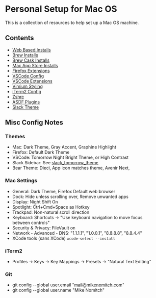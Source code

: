 # Personal Setup for Mac OS

This is a collection of resources to help set up a Mac OS machine.

## Contents

- [Web Based Installs](./web_installs.md)
- [Brew Installs](./brew)
- [Brew Cask Installs](./casks)
- [Mac App Store Installs](./mac_app_store)
- [Firefox Extensions](./browser_extensions)
- [VSCode Config](./vs_code_settings.json)
- [VSCode Extensions](./vs_code_extensions)
- [Vimium Styling](./vimium_styles.css)
- [iTerm2 Config](./i_term_2_settings.json)
- [Zshrc](./zshrc)
- [ASDF Plugins](./asdf_plugins)
- [Slack Theme](./slack_tomorrow_theme)

## Misc Config Notes

### Themes

- Mac: Dark Theme, Gray Accent, Graphine Highlight
- Firefox: Default Dark Theme
- VSCode: Tomorrow Night Bright Theme, or High Contrast
- Slack Sidebar: See [slack_tomorrow_theme](./slack_tomorrow_theme)
- Bear Theme: Dieci, App icon matches theme, Avenir Next,

### Mac Settings

- General: Dark Theme, Firefox Default web browser
- Dock: Hide unless scrolling over, Remove unwanted apps
- Display: Night Shift On
- Spotlight: Ctrl+Cmd+Space as Hotkey
- Trackpad: Non-natural scroll direction
- Keyboard: Shortcuts -> "Use keyboard navigation to move focus between controls"
- Security & Privacy: FileVault on
- Network - Advanced - DNS: "1.1.1.1", "1.0.0.1", "8.8.8.8", "8.8.4.4"
- XCode tools (sans XCode) `xcode-select --install`

### iTerm2

- Profiles -> Keys -> Key Mappings -> Presets -> "Natural Text Editing"

### Git

- git config --global user.email "mail@mikenomitch.com"
- git config --global user.name "Mike Nomitch"
